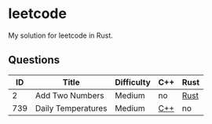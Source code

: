# leetcode

My solution for leetcode in Rust.

## Questions

| ID  | Title              | Difficulty | C++       | Rust |
| --- | ------------------ | ------     | ---       |----|
|  2  | Add  Two Numbers   | Medium     | no        | [Rust](Rust/2-两数相加.rs) |
| 739 | Daily Temperatures | Medium | [C++](C++/739-20Daily-Temperatures.cpp) | no |


